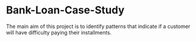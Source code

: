 # Bank-Loan-Case-Study
The main aim of this project is to identify patterns that indicate if a customer will have difficulty paying their installments.

